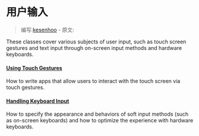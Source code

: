 # 用户输入

> 编写:[kesenhoo](https://github.com/kesenhoo) - 原文:

These classes cover various subjects of user input, such as touch screen gestures and text input through on-screen input methods and hardware keyboards.

#### [Using Touch Gestures](input/gestures/index.html)

How to write apps that allow users to interact with the touch screen via touch gestures.

#### [Handling Keyboard Input](input/keyboard-input/index.html)

How to specify the appearance and behaviors of soft input methods (such as on-screen keyboards) and how to optimize the experience with hardware keyboards.
